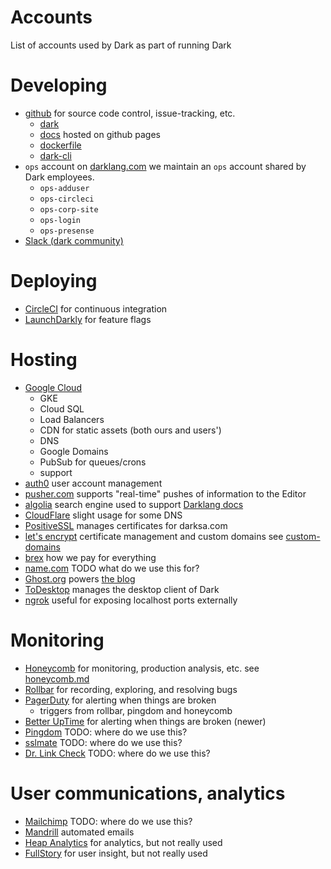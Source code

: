 # Accounts

List of accounts used by Dark as part of running Dark

# Developing

- [github](https://github.com/darklang)
  for source code control, issue-tracking, etc.
  - [dark](https://github.com/darklang/dark)
  - [docs](https://github.com/darklang/docs)
    hosted on github pages
  - [dockerfile](https://github.com/darklang/dockerfile)
  - [dark-cli](https://github.com/darklang/dark-cli)
- `ops` account on [darklang.com](https://darklang.com)
  we maintain an `ops` account shared by Dark employees.
  - `ops-adduser`
  - `ops-circleci`
  - `ops-corp-site`
  - `ops-login`
  - `ops-presense`
- [Slack (dark community)](https://darklang.com/slack-invite)

# Deploying

- [CircleCI](https://app.circleci.com/pipelines/github/darklang) for continuous integration
- [LaunchDarkly](https://launchdarkly.com) for feature flags

# Hosting

- [Google Cloud](http://cloud.google.com)
  - GKE
  - Cloud SQL
  - Load Balancers
  - CDN for static assets (both ours and users')
  - DNS
  - Google Domains
  - PubSub for queues/crons
  - support
- [auth0](https://manage.auth0.com/dashboard) user account management
- [pusher.com](https://dashboard.pusher.com/apps) supports "real-time" pushes of information to the Editor
- [algolia](https://www.algolia.com) search engine used to support [Darklang docs](https://docs.darklang.com)
- [CloudFlare](https://cloudflare.com) slight usage for some DNS
- [PositiveSSL](https://www.positivessl.com) manages certificates for darksa.com
- [let's encrypt](https://letsencrypt.org) certificate management and custom domains
  see [custom-domains](./custom-domains.md)
- [brex](https://www.brex.com) how we pay for everything
- [name.com](http://name.com) TODO what do we use this for?
- [Ghost.org](https://ghost.org) powers [the blog](https://blog.darklang.com)
- [ToDesktop](https://todesktop.com) manages the desktop client of Dark
- [ngrok](https://ngrok.com) useful for exposing localhost ports externally

# Monitoring

- [Honeycomb](https://honeycomb.io) for monitoring, production analysis, etc.
  see [honeycomb.md](./honeycomb.md)
- [Rollbar](https://rollbar.com) for recording, exploring, and resolving bugs
- [PagerDuty](https://pagerduty.com) for alerting when things are broken
  - triggers from rollbar, pingdom and honeycomb
- [Better UpTime](https://betteruptime.com) for alerting when things are broken (newer)
- [Pingdom](https://pingdom.com) TODO: where do we use this?
- [sslmate](https://sslmate.com) TODO: where do we use this?
- [Dr. Link Check](https://drlinkcheck.com) TODO: where do we use this?

# User communications, analytics

- [Mailchimp](https://mailchimp.com) TODO: where do we use this?
- [Mandrill](https://mandrillapp.com) automated emails
- [Heap Analytics](https://heap.io) for analytics, but not really used
- [FullStory](https://fullstory.com) for user insight, but not really used
